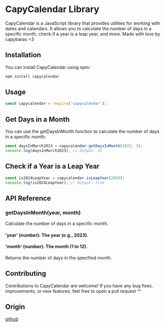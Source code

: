# CapyCalendar Library

CapyCalendar is a JavaScript library that provides utilities for working with dates and calendars. It allows you to calculate the number of days in a specific month, check if a year is a leap year, and more. Made with love by capybaras <3

## Installation
You can install CapyCalendar using npm:

```bash
npm install capycalendar

```

## Usage

```javascript
const capycalendar = require('capycalendar');
```

## Get Days in a Month

You can use the getDaysInMonth function to calculate the number of days in a specific month:

```javascript
const daysInMarch2023 = capycalendar.getDaysInMonth(2023, 3);
console.log(daysInMarch2023); // Output: 31
```

## Check if a Year is a Leap Year

```javascript
const is2024LeapYear = capycalendar.isLeapYear(2024);
console.log(is2024LeapYear); // Output: true
```
## API Reference

### getDaysInMonth(year, month)
Calculate the number of days in a specific month.

#### 'year' (number): The year (e.g., 2023).
#### 'month' (number): The month (1 to 12).
Returns the number of days in the specified month.

## Contributing
Contributions to CapyCalendar are welcome! If you have any bug fixes, improvements, or new features, feel free to open a pull request ^^

## Origin

[github](https://github.com/thecodingbrew/capycalendar/)